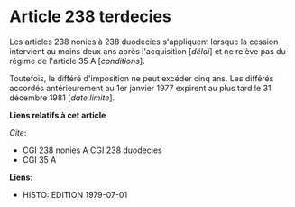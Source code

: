 # Article 238 terdecies

Les articles 238 nonies à 238 duodecies s'appliquent lorsque la cession intervient au moins deux ans après l'acquisition
[*délai*] et ne relève pas du régime de l'article 35 A [*conditions*].

Toutefois, le différé d'imposition ne peut excéder cinq ans. Les différés accordés antérieurement au 1er janvier 1977
expirent au plus tard le 31 décembre 1981 [*date limite*].

**Liens relatifs à cet article**

_Cite_:

  - CGI 238 nonies A CGI 238 duodecies
  - CGI 35 A

**Liens**:

  - HISTO: EDITION 1979-07-01
